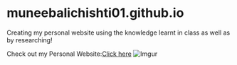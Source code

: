 # muneebalichishti01.github.io
Creating my personal website using the knowledge learnt in class as well as by researching!

Check out my Personal Website:[Click here](https://muneebalichishti01.github.io/index.html)
![Imgur](https://i.imgur.com/qwCMKJW.png)
